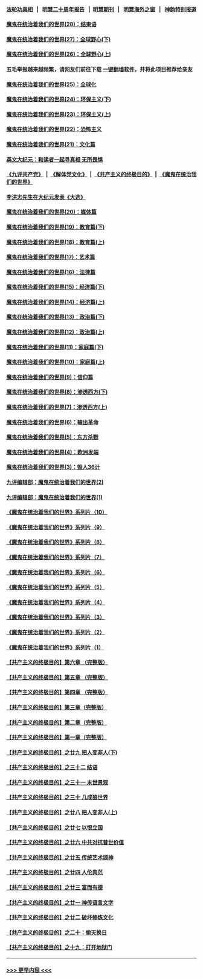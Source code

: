 #### [法轮功真相](https://github.com/gfw-breaker/truth/blob/master/README.md?t=0) &nbsp;&nbsp;|&nbsp;&nbsp; [明慧二十周年报告](https://github.com/gfw-breaker/mh-reports/blob/master/README.md?t=0) &nbsp;&nbsp;|&nbsp;&nbsp;[明慧期刊](https://github.com/gfw-breaker/mh-qikan) &nbsp;&nbsp;|&nbsp;&nbsp; [明慧海外之窗](https://github.com/gfw-breaker/mh-news/blob/master/README.md?t=0) &nbsp;&nbsp;|&nbsp;&nbsp; [神韵特别报道](https://github.com/gfw-breaker/mh-news/blob/master/shenyun.md?t=0)
#### [魔鬼在统治着我们的世界(28)：结束语](../pages/nsc422/n10936246.md?t=06091002) 
#### [魔鬼在统治着我们的世界(27)：全球野心(下)](../pages/nsc422/n10928319.md?t=06091002) 
#### [魔鬼在统治着我们的世界(26)：全球野心(上)](../pages/nsc422/n10900318.md?t=06091002) 
#### 五毛举报越来越频繁，请网友们前往下载 [一键翻墙软件](https://github.com/gfw-breaker/ssr-accounts)，并将此项目推荐给亲友
#### [魔鬼在统治着我们的世界(25)：全球化](../pages/nsc422/n10788205.md?t=06091002) 
#### [魔鬼在统治着我们的世界(24)：环保主义(下)](../pages/nsc422/n10695307.md?t=06091002) 
#### [魔鬼在统治着我们的世界(23)：环保主义(上)](../pages/nsc422/n10688613.md?t=06091002) 
#### [魔鬼在统治着我们的世界(22)：恐怖主义](../pages/nsc422/n10614727.md?t=06091002) 
#### [魔鬼在统治着我们的世界(21)：文化篇](../pages/nsc422/n10597706.md?t=06091002) 
#### [英文大纪元：和读者一起寻真相 无所畏惧](../pages/nsc422/n12542027.md?t=06091002) 
#### [《九评共产党》](https://github.com/begood0513/9ping.md/blob/master/README.md) &nbsp;|&nbsp; [《解体党文化》](../../../../jtdwh.md/blob/master/README.md)  &nbsp;|&nbsp; [《共产主义的终极目的》](../../../../gczydzjmd.md/blob/master/README.md) &nbsp;|&nbsp; [《魔鬼在统治我们的世界》](../../../../mgztzwmdsj.md/blob/master/README.md) 
#### [李洪志先生在大纪元发表《大选》](../pages/nsc422/n12534746.md?t=06091002) 
#### [魔鬼在统治着我们的世界(20)：媒体篇](../pages/nsc422/n10586579.md?t=06091002) 
#### [魔鬼在统治着我们的世界(19)：教育篇(下)](../pages/nsc422/n10564808.md?t=06091002) 
#### [魔鬼在统治着我们的世界(18)：教育篇(上)](../pages/nsc422/n10526970.md?t=06091002) 
#### [魔鬼在统治着我们的世界(17)：艺术篇](../pages/nsc422/n10499093.md?t=06091002) 
#### [魔鬼在统治着我们的世界(16)：法律篇](../pages/nsc422/n10485969.md?t=06091002) 
#### [魔鬼在统治着我们的世界(15)：经济篇(下)](../pages/nsc422/n10469975.md?t=06091002) 
#### [魔鬼在统治着我们的世界(14)：经济篇(上)](../pages/nsc422/n10457370.md?t=06091002) 
#### [魔鬼在统治着我们的世界(13)：政治篇(下)](../pages/nsc422/n10448270.md?t=06091002) 
#### [魔鬼在统治着我们的世界(12)：政治篇(上)](../pages/nsc422/n10444576.md?t=06091002) 
#### [魔鬼在统治着我们的世界(11)：家庭篇(下)](../pages/nsc422/n10440961.md?t=06091002) 
#### [魔鬼在统治着我们的世界(10)：家庭篇(上)](../pages/nsc422/n10435448.md?t=06091002) 
#### [魔鬼在统治着我们的世界(9)：信仰篇](../pages/nsc422/n10432159.md?t=06091002) 
#### [魔鬼在统治着我们的世界(8)：渗透西方(下)](../pages/nsc422/n10429603.md?t=06091002) 
#### [魔鬼在统治着我们的世界(7)：渗透西方(上)](../pages/nsc422/n10426013.md?t=06091002) 
#### [魔鬼在统治着我们的世界(6)：输出革命](../pages/nsc422/n10421536.md?t=06091002) 
#### [魔鬼在统治着我们的世界(5)：东方杀戮](../pages/nsc422/n10417707.md?t=06091002) 
#### [魔鬼在统治着我们的世界(4)：欧洲发端](../pages/nsc422/n10414890.md?t=06091002) 
#### [魔鬼在统治着我们的世界(3)：毁人36计](../pages/nsc422/n10411583.md?t=06091002) 
#### [九评编辑部：魔鬼在统治着我们的世界(2)](../pages/nsc422/n10410036.md?t=06091002) 
#### [九评编辑部：魔鬼在统治着我们的世界(1)](../pages/nsc422/n10406825.md?t=06091002) 
#### [《魔鬼在统治着我们的世界》系列片（10）](../pages/nsc422/n12292670.md?t=06091002) 
#### [《魔鬼在统治着我们的世界》系列片（9）](../pages/nsc422/n12290859.md?t=06091002) 
#### [《魔鬼在统治着我们的世界》系列片（8）](../pages/nsc422/n12287445.md?t=06091002) 
#### [《魔鬼在统治着我们的世界》系列片（7）](../pages/nsc422/n12283425.md?t=06091002) 
#### [《魔鬼在统治着我们的世界》系列片（6）](../pages/nsc422/n12282314.md?t=06091002) 
#### [《魔鬼在统治着我们的世界》系列片（5）](../pages/nsc422/n12281419.md?t=06091002) 
#### [《魔鬼在统治着我们的世界》系列片（4）](../pages/nsc422/n12274024.md?t=06091002) 
#### [《魔鬼在统治着我们的世界》系列片（3）](../pages/nsc422/n12271322.md?t=06091002) 
#### [《魔鬼在统治着我们的世界》系列片（2）](../pages/nsc422/n12269049.md?t=06091002) 
#### [《魔鬼在统治着我们的世界》系列片（1）](../pages/nsc422/n12267575.md?t=06091002) 
#### [【共产主义的终极目的】第六章 （完整版）](../pages/nsc422/n11428913.md?t=06091002) 
#### [【共产主义的终极目的】第五章 （完整版）](../pages/nsc422/n11428912.md?t=06091002) 
#### [【共产主义的终极目的】第四章 （完整版）](../pages/nsc422/n11428907.md?t=06091002) 
#### [【共产主义的终极目的】第三章（完整版）](../pages/nsc422/n11428848.md?t=06091002) 
#### [【共产主义的终极目的】第二章（完整版）](../pages/nsc422/n11428831.md?t=06091002) 
#### [【共产主义的终极目的】第一章（完整版）](../pages/nsc422/n11417651.md?t=06091002) 
#### [【共产主义的终极目的】之廿九 把人变非人(下)](../pages/nsc422/n11344140.md?t=06091002) 
#### [【共产主义的终极目的】之三十二 结语](../pages/nsc422/n11360535.md?t=06091002) 
#### [【共产主义的终极目的】之三十一 末世景观](../pages/nsc422/n11351129.md?t=06091002) 
#### [【共产主义的终极目的】之三十 几成狼世界](../pages/nsc422/n11348280.md?t=06091002) 
#### [【共产主义的终极目的】之廿八 把人变非人(上)](../pages/nsc422/n11340492.md?t=06091002) 
#### [【共产主义的终极目的】之廿七 以恨立国](../pages/nsc422/n11336944.md?t=06091002) 
#### [【共产主义的终极目的】之廿六 中共对抗普世价值](../pages/nsc422/n11324785.md?t=06091002) 
#### [【共产主义的终极目的】之廿五 传统艺术颂神](../pages/nsc422/n11296396.md?t=06091002) 
#### [【共产主义的终极目的】之廿四 人伦典范](../pages/nsc422/n11296397.md?t=06091002) 
#### [【共产主义的终极目的】之廿三 富而有德](../pages/nsc422/n11283598.md?t=06091002) 
#### [【共产主义的终极目的】之廿一 神传语言文字](../pages/nsc422/n11263265.md?t=06091002) 
#### [【共产主义的终极目的】之廿二 破坏修炼文化](../pages/nsc422/n11245728.md?t=06091002) 
#### [【共产主义的终极目的】之二十：偷天换日](../pages/nsc422/n11238846.md?t=06091002) 
#### [【共产主义的终极目的】之十九：打开地狱门](../pages/nsc422/n11206376.md?t=06091002) 

----
#### [ >>> 更早内容 <<< ](../indexes/nsc422-earlier.md)
